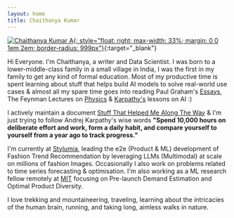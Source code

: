 ```yaml
---
layout: home
title: Chaithanya Kumar
---
```


[![Chaithanya Kumar A](/chaithanyak.github.io/assets/profile.jpg){: style="float: right; max-width: 33%; margin: 0 0 1em 2em; border-radius: 999px"}](https://x.com/ChaithanyaK42){:target="_blank"}

Hi Everyone. I'm Chaithanya, a writer and Data Scientist. I was born to a lower-middle-class family in a small village in India, I was the first in my family to get any kind of formal education. Most of my productive time is spent learning about stuff that helps build AI models to solve real-world use cases & almost all my spare time goes into reading Paul Graham's [Essays](https://www.paulgraham.com/articles.html), The Feynman Lectures on [Physics](https://www.feynmanlectures.caltech.edu/) & [Karpathy's](https://karpathy.ai/) lessons on AI :)

I actively maintain a document [Stuff That Helped Me Along The Way](https://docs.google.com/document/d/1Xo7k-mhKVoM1ku_uY1qpFGEMX98QJTObmtiu--Gs6Zk/edit?usp=sharing) & I'm just trying to follow Andrej Karpathy's wise words **"Spend 10,000 hours on deliberate effort and work, form a daily habit, and compare yourself to yourself from a year ago to track progress."**

I'm currently at [Stylumia](https://www.stylumia.ai/), leading the e2e (Product & ML) development of Fashion Trend Recommendation by leveraging LLMs (Multimodal) at scale on millions of fashion Images. Occasionally I also work on problems related to time series forecasting & optimisation. I'm also working as a ML research fellow remotely at [MIT](https://www.mit.edu/) focusing on Pre-launch Demand Estimation and Optimal Product Diversity.

I love trekking and mountaineering, traveling, learning about the intricacies of the human brain, running, and taking long, aimless walks in nature.

